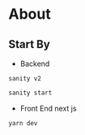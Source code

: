 # About

## Start By

- Backend

`sanity v2`

```bash
sanity start
```

- Front End next js
  
```bash
yarn dev
```
